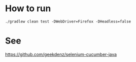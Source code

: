 How to run
==========

```
./gradlew clean test -DWebDriver=Firefox -DHeadless=false
```

See
===

https://github.com/geekdenz/selenium-cucumber-java
